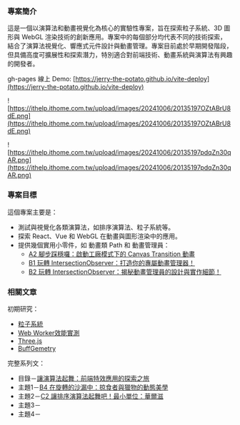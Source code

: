 ### 專案簡介
這是一個以演算法和動畫視覺化為核心的實驗性專案，旨在探索粒子系統、3D 圖形與 WebGL 渲染技術的創新應用。專案中的每個部分均代表不同的技術探索，結合了演算法視覺化、響應式元件設計與動畫管理。專案目前處於早期開發階段，但具備高度可擴展性和探索潛力，特別適合對前端技術、動畫系統與演算法有興趣的開發者。

gh-pages 線上 Demo: [https://jerry-the-potato.github.io/vite-deploy](https://jerry-the-potato.github.io/vite-deploy)

![https://ithelp.ithome.com.tw/upload/images/20241006/20135197OZtABrU8dE.png](https://ithelp.ithome.com.tw/upload/images/20241006/20135197OZtABrU8dE.png)

![https://ithelp.ithome.com.tw/upload/images/20241006/20135197pdqZn30qAR.png](https://ithelp.ithome.com.tw/upload/images/20241006/20135197pdqZn30qAR.png)

### 專案目標
這個專案主要是：
* 測試與視覺化各類演算法，如排序演算法、粒子系統等。
* 探索 React、Vue 和 WebGL 在動畫與圖形渲染中的應用。
* 提供幾個實用小零件，如 動畫類 Path 和 動畫管理員：
    * [A2 腳步踩穩囉：啟動工廠模式下的 Canvas Transition 動畫](https://ithelp.ithome.com.tw/articles/10351066)
    * [B1 玩轉 IntersectionObserver：打造你的專屬動畫管理器！](https://ithelp.ithome.com.tw/articles/10355796)
    * [B2 玩轉 IntersectionObserver：揭秘動畫管理員的設計與實作細節！](https://ithelp.ithome.com.tw/articles/10355832)

### 相關文章
初期研究：
* [粒子系統](https://ithelp.ithome.com.tw/articles/10341245)
* [Web Worker效能實測](https://ithelp.ithome.com.tw/articles/10341355)
* [Three.js](https://ithelp.ithome.com.tw/articles/10341610)
* [BuffGemetry](https://ithelp.ithome.com.tw/articles/10341831)

完整系列文：
* 目錄－[讓演算法起舞：前端特效應用的探索之旅](https://ithelp.ithome.com.tw/users/20135197/ironman/7565)
* 主題1－[B4 在旋轉的沙漏中：掠食者與獵物的動態美學](https://ithelp.ithome.com.tw/articles/10358208)
* 主題2－[C2 讓排序演算法起舞吧！最小單位：華爾滋](https://ithelp.ithome.com.tw/articles/10361096)
* 主題3－
* 主題4－